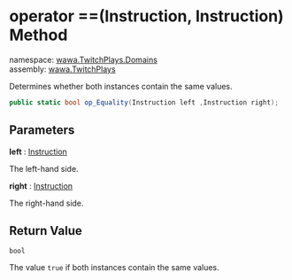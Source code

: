 # operator ==\(Instruction, Instruction\) Method

namespace: [wawa\.TwitchPlays\.Domains](../../wawa.TwitchPlays.Domains.md)<br />
assembly: [wawa\.TwitchPlays](../../../wawa.TwitchPlays.md)

Determines whether both instances contain the same values\.

```csharp
public static bool op_Equality(Instruction left ,Instruction right);
```

## Parameters

__left__ : [Instruction](../../../wawa.TwitchPlays/wawa.TwitchPlays.Domains/Instruction.md)

The left\-hand side\.

__right__ : [Instruction](../../../wawa.TwitchPlays/wawa.TwitchPlays.Domains/Instruction.md)

The right\-hand side\.

## Return Value

`bool`

The value `true` if both instances contain the same values\.

